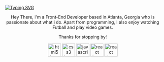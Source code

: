 [![Typing SVG](https://readme-typing-svg.demolab.com?font=+Source+Code+Pro+&weight=500&size=34&duration=3000&pause=3000&color=7F00FF&center=true&vCenter=true&random=false&width=900&height=90&lines=Hello+there%2C+I'm+Pavon+Gurung)](https://git.io/typing-svg)
<div align="center">
    <p>Hey There, I'm a Front-End Developer based in Atlanta, Georgia who is passionate about what i do. Apart from programming, I also enjoy watching Futball and play video games.
<p> Thanks for stopping by!</p>
    <a href='https://www.w3schools.com/html/html_intro.asp' title="HTML5" > 
        <img src="https://cdn.jsdelivr.net/gh/devicons/devicon/icons/html5/html5-original.svg" height="42" width="42" alt="html5 logo"  />
    </a>
    <a href='https://www.w3schools.com/css/css_intro.asp' title="CSS3" >
        <img  src="https://cdn.jsdelivr.net/gh/devicons/devicon/icons/css3/css3-original.svg" height="42" width="42" alt="css3 logo"  />
    </a>
    <a href='https://www.w3schools.com/js/js_intro.asp' title="JavaScript" >
        <img src="https://cdn.jsdelivr.net/gh/devicons/devicon/icons/javascript/javascript-original.svg" height="42" width="42" alt="javascript logo"  />
    </a>
    <a href='https://www.w3schools.com/react/react_intro.asp' title="React">
        <img src="https://cdn.jsdelivr.net/gh/devicons/devicon/icons/react/react-original.svg" height="42" width="42" alt="react logo"  />
</a>
   <a href='https://www.w3schools.com/python/python_intro.asp' title="Python">
        <img src="https://cdn.jsdelivr.net/gh/devicons/devicon/icons/python/python-original.svg" height="42" width="42" alt="react logo"  />
</a>

<br /><br />


</div>




